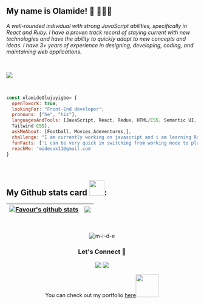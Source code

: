 <h2> My name is Olamide! 👋 👩🏾‍💻</h2>
<p><em>A well-rounded individual with strong JavaScript abilities, specifically in React and Ruby. I have a proven track record of staying current with new technologies and have the ability to quickly adapt to new concepts and ideas. I have 3+ years of experience in designing, developing, coding, and maintaining web applications.</em></p>

<br/>

![](https://komarev.com/ghpvc/?username=m-i-d-e&style=plastic&color=blue&label=PROFILE+VIEWS)

<br/>

```javascript
const olamideOlujuyigbe= {
  openTowork: true,
  lookingFor: "Front-End developer";
  pronouns: ["he", "his"],
  languagesAndTools: [JavaScript, React, Redux, HTML/CSS, Semantic UI, Bootstrap,
  Tailwind CSS],
  askMeAbout: [Football, Movies,Adeventures,],
  challenge: "I am currently working on javascript and i am learning Ruby on Rails",
  funFacts: ['i can be very quick in switching from working mode to play mode'],
  reachMe: 'midesax11@gmail.com'
}
```

<br/>

## My Github stats card <img src="https://media.giphy.com/media/THICzXhqZItpoFX7aD/giphy.gif" width="40">:
| <a href="https://github.com/m-i-d-e/github-readme-stats"> <img align="center" src="https://github-readme-stats.vercel.app/api?username=m-i-d-e&count_private=true&show_icons=true&include_all_commits=true&theme=moltack&border_radius=10" alt="Favour's github stats" /></a> | <a href="https://github.com/m-i-d-e/github-readme-stats"><img align="center" src="https://github-readme-stats.vercel.app/api/top-langs/?username=m-i-d-e&layout=compact&theme=moltack&border_radius=10&card_width=280" /></a> | 
| ------------- | ------------- |
<br/>

<p align="center"><img src="https://github-readme-streak-stats.herokuapp.com/?user=m-i-d-e&theme=radical" alt="m-i-d-e" /></p>
  
<h3 align="center">Let's Connect 🤝</h3>
<div align="center">
<a target="_blank"
href="mailto:midesax11@gmail.com"><img
src="https://img.shields.io/badge/-Gmail-D14836?style=for-the-badge&logo=Gmail&logoColor=white"></img></a> <a target="_blank"
href="https://twitter.com/_m.i.d.e.y_"><img
src="https://img.shields.io/badge/-Twitter-1DA1F2?style=for-the-badge&logo=Twitter&logoColor=white"></img></a>
<div/>

<p>You can check out my portfolio <a href="https://olamideolujuyigbe-react-portfolio.netlify.app/">here</a><img src="https://media.giphy.com/media/cKPse5DZaptID3YAMK/giphy.gif" width="60"></p>
